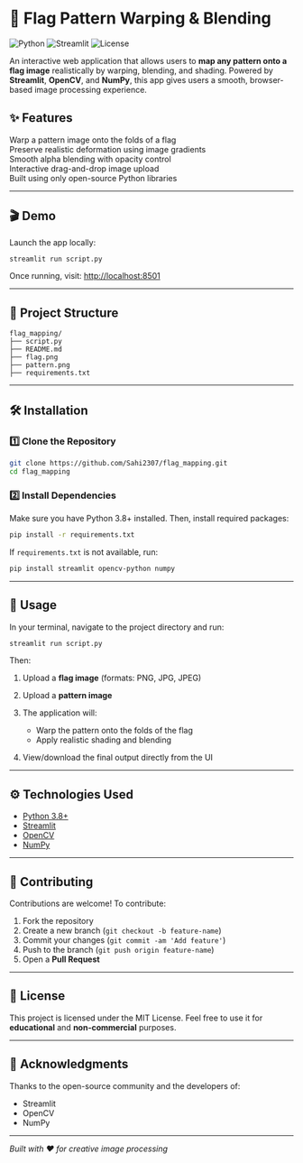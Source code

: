 # 🏁 Flag Pattern Warping & Blending 

![Python](https://img.shields.io/badge/Python-3.8+-blue.svg)
![Streamlit](https://img.shields.io/badge/Built%20With-Streamlit-red)
![License](https://img.shields.io/badge/License-MIT-green.svg)

An interactive web application that allows users to **map any pattern onto a flag image** realistically by warping, blending, and shading. Powered by **Streamlit**, **OpenCV**, and **NumPy**, this app gives users a smooth, browser-based image processing experience.


## ✨ Features

Warp a pattern image onto the folds of a flag  
Preserve realistic deformation using image gradients  
Smooth alpha blending with opacity control  
Interactive drag-and-drop image upload  
Built using only open-source Python libraries

---

## 🎬 Demo

Launch the app locally:

```bash
streamlit run script.py
````

Once running, visit: [http://localhost:8501](http://localhost:8501)

---

## 📁 Project Structure

```plaintext
flag_mapping/
├── script.py          
├── README.md          
├── flag.png           
├── pattern.png        
├── requirements.txt
```

---

## 🛠️ Installation

### 1️⃣ Clone the Repository

```bash
git clone https://github.com/Sahi2307/flag_mapping.git
cd flag_mapping
```

### 2️⃣ Install Dependencies

Make sure you have Python 3.8+ installed. Then, install required packages:

```bash
pip install -r requirements.txt
```

If `requirements.txt` is not available, run:

```bash
pip install streamlit opencv-python numpy
```

---

## 🚀 Usage

In your terminal, navigate to the project directory and run:

```bash
streamlit run script.py
```

Then:

1. Upload a **flag image** (formats: PNG, JPG, JPEG)
2. Upload a **pattern image**
3. The application will:

   * Warp the pattern onto the folds of the flag
   * Apply realistic shading and blending
4. View/download the final output directly from the UI

---

## ⚙️ Technologies Used

* [Python 3.8+](https://www.python.org/)
* [Streamlit](https://streamlit.io/)
* [OpenCV](https://opencv.org/)
* [NumPy](https://numpy.org/)

---

## 🤝 Contributing

Contributions are welcome! To contribute:

1. Fork the repository
2. Create a new branch (`git checkout -b feature-name`)
3. Commit your changes (`git commit -am 'Add feature'`)
4. Push to the branch (`git push origin feature-name`)
5. Open a **Pull Request**

---

## 📄 License

This project is licensed under the MIT License.
Feel free to use it for **educational** and **non-commercial** purposes.

---

## 🙌 Acknowledgments

Thanks to the open-source community and the developers of:

* Streamlit
* OpenCV
* NumPy

---

*Built with ❤️ for creative image processing*

```
